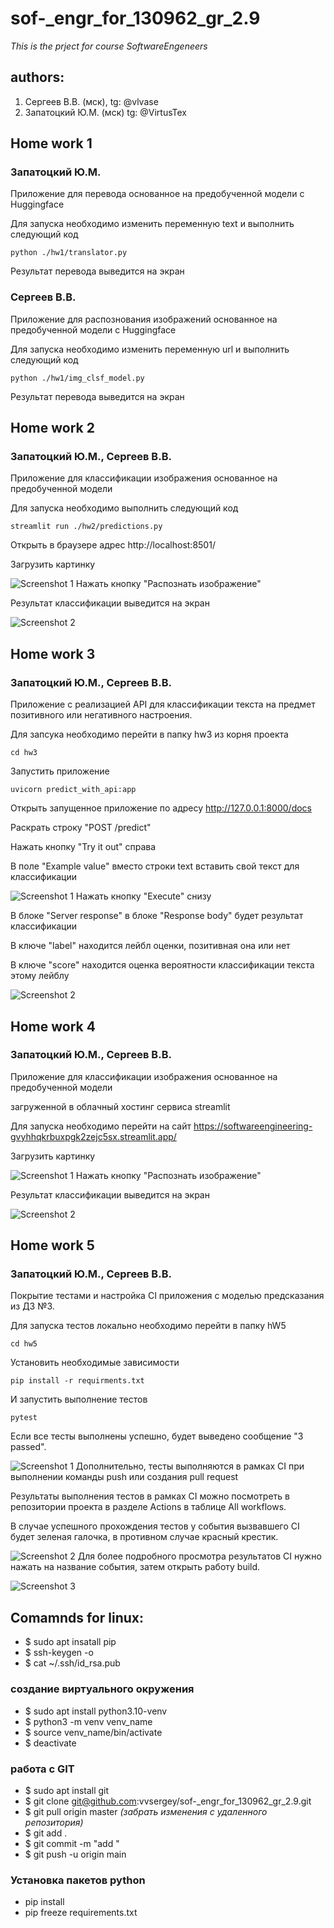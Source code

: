 # sof-_engr_for_130962_gr_2.9
*This is the prject for course  SoftwareEngeneers*

## authors:
1. Сергеев В.В. (мск), tg: @vlvase
2. Запатоцкий Ю.М. (мск) tg: @VirtusTex

## Home work 1
### Запатоцкий Ю.М.
Приложение для перевода основанное на предобученной модели с Huggingface

Для запуска необходимо изменить переменную text и выполнить следующий код
```
python ./hw1/translator.py
```
Результат перевода выведится на экран

### Сергеев В.В.
Приложение для распознования  изображений основанное на предобученной модели с Huggingface

Для запуска необходимо изменить переменную url и выполнить следующий код
```
python ./hw1/img_clsf_model.py
```
Результат перевода выведится на экран

## Home work 2
### Запатоцкий Ю.М., Сергеев В.В.
Приложение для классификации изображения основанное на предобученной модели

Для запуска необходимо выполнить следующий код
```
streamlit run ./hw2/predictions.py
```
Открыть в браузере адрес http://localhost:8501/

Загрузить картинку

![Screenshot 1](https://github.com/vvsergey/sof-_engr_for_130962_gr_2.9/blob/main/hw2/screenshot-1.png)
Нажать кнопку "Распознать изображение"

Результат классификации выведится на экран

![Screenshot 2](https://github.com/vvsergey/sof-_engr_for_130962_gr_2.9/blob/main/hw2/screenshot-2.png)

## Home work 3
### Запатоцкий Ю.М., Сергеев В.В.
Приложение с реализацией API для классификации текста на предмет позитивного или негативного настроения.

Для запсука необходимо перейти в папку hw3 из корня проекта
```
cd hw3
```
Запустить приложение
```
uvicorn predict_with_api:app
```
Открыть запущенное приложение по адресу http://127.0.0.1:8000/docs

Раскрать строку "POST /predict"

Нажать кнопку "Try it out" справа

В поле "Example value" вместо строки text вставить свой текст для классификации

![Screenshot 1](https://github.com/vvsergey/sof-_engr_for_130962_gr_2.9/blob/main/hw3/screenshot-1.png)
Нажать кнопку "Execute" снизу

В блоке "Server response" в блоке "Response body" будет результат классификации

В ключе "label" находится лейбл оценки, позитивная она или нет

В ключе "score" находится оценка вероятности классификации текста этому лейблу

![Screenshot 2](https://github.com/vvsergey/sof-_engr_for_130962_gr_2.9/blob/main/hw3/screenshot-2.png)

## Home work 4
### Запатоцкий Ю.М., Сергеев В.В.
Приложение для классификации изображения основанное на предобученной модели

загруженной в облачный хостинг сервиса streamlit

Для запуска необходимо перейти на сайт https://softwareengineering-gvyhhqkrbuxpgk2zejc5sx.streamlit.app/

Загрузить картинку

![Screenshot 1](https://github.com/vvsergey/sof-_engr_for_130962_gr_2.9/blob/main/hw4/screenshot-1.png)
Нажать кнопку "Распознать изображение"

Результат классификации выведится на экран

![Screenshot 2](https://github.com/vvsergey/sof-_engr_for_130962_gr_2.9/blob/main/hw4/screenshot-2.png)

## Home work 5
### Запатоцкий Ю.М., Сергеев В.В.
Покрытие тестами и настройка CI приложения с моделью предсказания из ДЗ №3.

Для запуска тестов локально необходимо перейти в папку hW5
```
cd hw5
```
Установить необходимые зависимости
```
pip install -r requirments.txt
```
И запустить выполнение тестов
```
pytest
```
Если все тесты выполнены успешно, будет выведено сообщение "3 passed".

![Screenshot 1](https://github.com/vvsergey/sof-_engr_for_130962_gr_2.9/blob/main/hw5/screenshot-1.png)
Дополнительно, тесты выполняются в рамках CI при выполнении команды push или создания pull request

Результаты выполнения тестов в рамках CI можно посмотреть в репозитории проекта в разделе Actions в таблице All workflows.

В случае успешного прохождения тестов у события вызвавшего CI будет зеленая галочка, в противном случае красный крестик.

![Screenshot 2](https://github.com/vvsergey/sof-_engr_for_130962_gr_2.9/blob/main/hw5/screenshot-2.png)
Для более подробного просмотра результатов CI нужно нажать на название события, затем открыть работу build.

![Screenshot 3](https://github.com/vvsergey/sof-_engr_for_130962_gr_2.9/blob/main/hw5/screenshot-3.png)

## Comamnds for linux:
- $ sudo apt insatall pip
- $ ssh-keygen -o
- $ cat ~/.ssh/id_rsa.pub 

### создание виртуального окружения
- $ sudo apt install python3.10-venv
- $ python3 -m venv venv_name
- $ source venv_name/bin/activate
- $ deactivate


### работа с GIT
- $ sudo apt install git
- $ git clone git@github.com:vvsergey/sof-_engr_for_130962_gr_2.9.git
- $ git pull origin master   *(забрать изменения с удаленного репозитория)*
- $ git add .
- $ git commit -m "add "
- $ git push -u origin main


### Установка пакетов python
- pip install
- pip freeze requirements.txt


